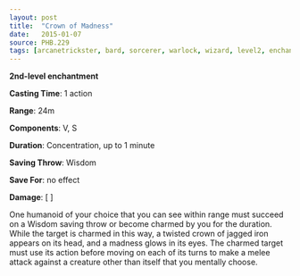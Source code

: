 ```yaml
---
layout: post
title:  "Crown of Madness"
date:   2015-01-07
source: PHB.229
tags: [arcanetrickster, bard, sorcerer, warlock, wizard, level2, enchantment]
---
```


**2nd-level enchantment**

**Casting Time**: 1 action

**Range**: 24m

**Components**: V, S

**Duration**: Concentration, up to 1 minute

**Saving Throw**: Wisdom

**Save For**: no effect

**Damage**: [ ]

One humanoid of your choice that you can see within range must succeed on a Wisdom saving throw or become charmed by you for the duration. While the target is charmed in this way, a twisted crown of jagged iron appears on its head, and a madness glows in its eyes. The charmed target must use its action before moving on each of its turns to make a melee attack against a creature other than itself that you mentally choose.
